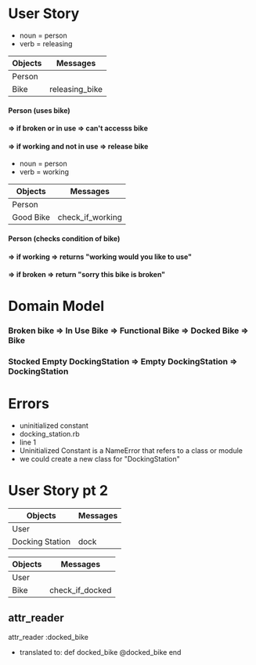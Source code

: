 # User Story
- noun = person
- verb = releasing

Objects  | Messages
------------- | -------------
Person  |
Bike  | releasing_bike

#### Person (uses bike) 
#### => if broken or in use => can't accesss bike
#### => if working and not in use => release bike

- noun = person
- verb = working

Objects  | Messages
------------- | -------------
Person  |
Good Bike  | check_if_working

#### Person (checks condition of bike) 
#### => if working => returns "working would you like to use"
#### => if broken => return "sorry this bike is broken"

# Domain Model

### Broken bike => In Use Bike => Functional Bike => Docked Bike => Bike
### Stocked Empty DockingStation => Empty DockingStation => DockingStation

# Errors

- uninitialized constant
- docking_station.rb
- line 1
- Uninitialized Constant is a NameError that refers to a class or module
- we could create a new class for "DockingStation"

# User Story pt 2

Objects  | Messages
------------- | -------------
User  |
Docking Station  | dock

Objects  | Messages
------------- | -------------
User  |
Bike | check_if_docked

## attr_reader

attr_reader :docked_bike
- translated to:
def docked_bike
  @docked_bike
end